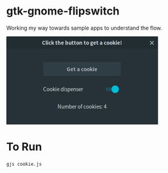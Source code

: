 # gtk-gnome-flipswitch
Working my way towards sample apps to understand the flow.

![alt text][logo]

[logo]: https://github.com/thomsebastin/gtk-gnome-flipswitch/blob/master/Screenshot%20from%202017-07-13%2023-17-12.png?raw=true

# To Run
`gjs cookie.js`
